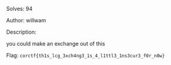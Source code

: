 Solves: 94

Author: willwam

Description:

you could make an exchange out of this

Flag: `corctf{th1s_lcg_3xch4ng3_1s_4_l1ttl3_1ns3cur3_f0r_n0w}`
